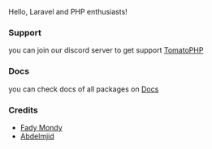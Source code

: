 Hello, Laravel and PHP enthusiasts!

### Support

you can join our discord server to get support [TomatoPHP](https://discord.gg/vKV9U7gD3c)

### Docs

you can check docs of all packages on [Docs](https://tomatophp.com/en/open-source)

### Credits

- [Fady Mondy](https://wa.me/+201207860084)
- [Abdelmjid](https://wa.me/201091523908)
